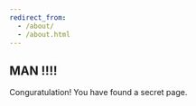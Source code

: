 ```yaml
---
redirect_from: 
  - /about/
  - /about.html
---
```



## MAN !!!!

Conguratulation! You have found a secret page.
